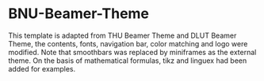 # BNU-Beamer-Theme
This template is adapted from THU Beamer Theme and DLUT Beamer Theme, the contents, fonts, navigation bar, color matching and logo were modified. Note that smoothbars was replaced by miniframes as the external theme. On the basis of mathematical formulas, tikz and linguex had been added for examples.
